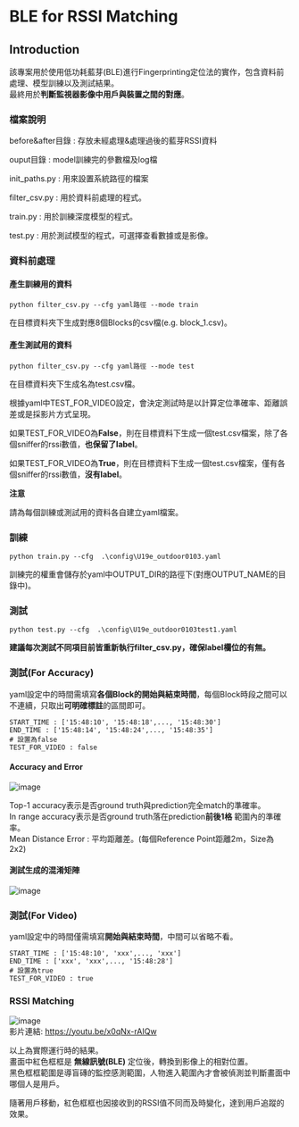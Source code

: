 # BLE for RSSI Matching
## Introduction  
該專案用於使用低功耗藍芽(BLE)進行Fingerprinting定位法的實作，包含資料前處理、模型訓練以及測試結果。  
最終用於**判斷監視器影像中用戶與裝置之間的對應**。

### 檔案說明  
before&after目錄 : 存放未經處理&處理過後的藍芽RSSI資料  

ouput目錄 : model訓練完的參數檔及log檔  

init_paths.py : 用來設置系統路徑的檔案  

filter_csv.py : 用於資料前處理的程式。  

train.py : 用於訓練深度模型的程式。  

test.py : 用於測試模型的程式，可選擇查看數據或是影像。

### 資料前處理  

#### 產生訓練用的資料  
```
python filter_csv.py --cfg yaml路徑 --mode train
```

在目標資料夾下生成對應8個Blocks的csv檔(e.g. block_1.csv)。  
#### 產生測試用的資料
```
python filter_csv.py --cfg yaml路徑 --mode test
```
在目標資料夾下生成名為test.csv檔。   

根據yaml中TEST_FOR_VIDEO設定，會決定測試時是以計算定位準確率、距離誤差或是採影片方式呈現。
  
如果TEST_FOR_VIDEO為**False**，則在目標資料下生成一個test.csv檔案，除了各個sniffer的rssi數值，**也保留了label**。  

如果TEST_FOR_VIDEO為**True**，則在目標資料下生成一個test.csv檔案，僅有各個sniffer的rssi數值，**沒有label**。  

**注意**  

請為每個訓練或測試用的資料各自建立yaml檔案。  

### 訓練

```
python train.py --cfg  .\config\U19e_outdoor0103.yaml
```
訓練完的權重會儲存於yaml中OUTPUT_DIR的路徑下(對應OUTPUT_NAME的目錄中)。  

### 測試

```
python test.py --cfg  .\config\U19e_outdoor0103test1.yaml
```
**建議每次測試不同項目前皆重新執行filter_csv.py，確保label欄位的有無。**

### 測試(For Accuracy)  

yaml設定中的時間需填寫**各個Block的開始與結束時間**，每個Block時段之間可以不連續，只取出**可明確標註**的區間即可。  
```
START_TIME : ['15:48:10', '15:48:18',..., '15:48:30']
END_TIME : ['15:48:14', '15:48:24',..., '15:48:35']
# 設置為false
TEST_FOR_VIDEO : false
```

#### Accuracy and Error  
![image](https://user-images.githubusercontent.com/57833742/232435412-7e722af3-88a8-457b-a6f3-a81beb195944.png)

Top-1 accuracy表示是否ground truth與prediction完全match的準確率。  
In range accuracy表示是否ground truth落在prediction**前後1格** 範圍內的準確率。  
Mean Distance Error : 平均距離差。(每個Reference Point距離2m，Size為2x2) 

#### 測試生成的混淆矩陣  
![image](https://user-images.githubusercontent.com/57833742/226887734-5b4f97d7-f44a-4753-95bd-fdb0ad2ee281.png)


### 測試(For Video)  
yaml設定中的時間僅需填寫**開始與結束時間**，中間可以省略不看。  
```
START_TIME : ['15:48:10', 'xxx',..., 'xxx']
END_TIME : ['xxx', 'xxx',..., '15:48:28']
# 設置為true
TEST_FOR_VIDEO : true
```

### RSSI Matching  
![image](https://user-images.githubusercontent.com/57833742/226885060-567b7cb6-0f53-4989-bfc5-cff3c2ab20fa.png)  
影片連結: https://youtu.be/x0qNx-rAIQw  

以上為實際運行時的結果。  
畫面中紅色框框是 **無線訊號(BLE)** 定位後，轉換到影像上的相對位置。  
黑色框框範圍是導盲磚的監控感測範圍，人物進入範圍內才會被偵測並判斷畫面中哪個人是用戶。  

隨著用戶移動，紅色框框也因接收到的RSSI值不同而及時變化，達到用戶追蹤的效果。



